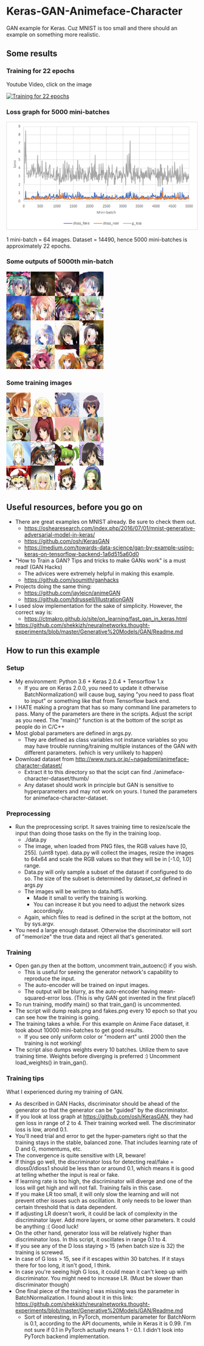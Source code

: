 # Keras-GAN-Animeface-Character

GAN example for Keras. Cuz MNIST is too small and there
should an example on something more realistic.

## Some results

### Training for 22 epochs

Youtube Video, click on the image

[![Training for 22 epochs](http://img.youtube.com/vi/YuGFmgCQV8I/0.jpg)](https://www.youtube.com/watch?v=YuGFmgCQV8I)

### Loss graph for 5000 mini-batches

![Loss graph](html_data/loss.png)

1 mini-batch = 64 images.
Dataset = 14490, hence 5000 mini-batches is approximately 22 epochs.

### Some outputs of 5000th min-batch

![Some ouptputs of 5000th mini-batch](html_data/frame_00000499.png)

### Some training images

![Some inputs](html_data/reals.png)


## Useful resources, before you go on

* There are great examples on MNIST already. Be sure to check them out.
    * https://oshearesearch.com/index.php/2016/07/01/mnist-generative-adversarial-model-in-keras/
    * https://github.com/osh/KerasGAN
    * https://medium.com/towards-data-science/gan-by-example-using-keras-on-tensorflow-backend-1a6d515a60d0
* "How to Train a GAN? Tips and tricks to make GANs work" is a must read! (GAN Hacks)
    * The advices were extremely helpful in making this example.
    * https://github.com/soumith/ganhacks
* Projects doing the same thing:
    * https://github.com/jayleicn/animeGAN
    * https://github.com/tdrussell/IllustrationGAN
* I used slow implementation for the sake of simplicity. However, the correct way is:
    * https://ctmakro.github.io/site/on_learning/fast_gan_in_keras.html
* https://github.com/shekkizh/neuralnetworks.thought-experiments/blob/master/Generative%20Models/GAN/Readme.md


## How to run this example

### Setup
* My environment: Python 3.6 + Keras 2.0.4 + Tensorflow 1.x
    * If you are on Keras 2.0.0, you need to update it otherwise BatchNormalization() will
      cause bug, saying "you need to pass float to input" or something
      like that from Tensorflow back end.
* I HATE making a program that has so many command line parameters to pass.
  Many of the parameters are there in the scripts. Adjust the script as you need.
  The "main()" function is at the bottom of the script as people do in C/C++
* Most global parameters are defined in args.py.
    * They are defined as class variables not instance variables so you may have trouble
      running/training multiple instances of the GAN with different parameters.
      (which is very unlikely to happen)
* Download dataset from http://www.nurs.or.jp/~nagadomi/animeface-character-dataset/
    * Extract it to this directory so that the scipt can find
      ./animeface-character-dataset/thumb/
    * Any dataset should work in principle but GAN is sensitive to hyperparameters and may not work
      on yours. I tuned the parameters for animeface-character-dataset.

### Preprocessing
* Run the preprocessing script. It saves training time to resize/scale the input than
  doing those tasks on the fly in the training loop.
    * ./data.py
    * The image, when loaded from PNG files, the RGB values have [0, 255]. (uint8 type). data.py will collect the images, resize the images to 64x64 and scale the RGB values so that they will be in [-1.0, 1.0] range.
    * Data.py will only sample a subset of the dataset if configured to do so. The size of the subset is determined
      by dataset_sz defined in args.py
    * The images will be written to data.hdf5.
        * Made it small to verify the training is working.
        * You can increase it but you need to adjust the network sizes accordingly.
    * Again, which files to read is defined in the script at the bottom, not by sys.argv.
* You need a large enough dataset. Otherwise the discriminator will sort of "memorize"
  the true data and reject all that's generated.

### Training
* Open gan.py then at the bottom, uncomment train\_autoenc() if you wish.
    * This is useful for seeing the generator network's capability to reproduce the input.
    * The auto-encoder will be trained on input images.
    * The output will be blurry, as the auto-encoder having mean-squared-error loss.
      (This is why GAN got invented in the first place!)
* To run training, modify main() so that train\_gan() is uncommented.
* The script will dump reals.png and fakes.png every 10 epoch so that you can see
  how the training is going.
* The training takes a while. For this example on Anime Face dataset, it took about 10000 mini-batches
  to get good results.
    * If you see only uniform color or "modern art" until 2000 then the training is not working!
* The script also dumps weights every 10 batches. Utilize them to save training time.
  Weights before diverging is preferred :)
  Uncomment load\_weights() in train\_gan().

### Training tips
What I experienced during my training of GAN.
* As described in GAN Hacks, discriminator should be ahead of the generator so that
  the generator can be "guided" by the discriminator.
* If you look at loss graph at https://github.com/osh/KerasGAN,
  they had gen loss in range of 2 to 4. Their training worked well.
  The discriminator loss is low, arond 0.1.
* You'll need trial and error to get the hyper-pameters right
  so that the training stays in the stable, balanced zone.
  That includes learning rate of D and G, momentums, etc.
* The convergence is quite sensitive with LR, beware!
* If things go well, the discriminator loss for detecting real/fake = dloss0/dloss1 should
  be less than or around 0.1, which means it is good at telling whether the input is real or fake.
* If learning rate is too high, the discriminator will diverge and
  one of the loss will get high and will not fall. Training fails in this case.
* If you make LR too small, it will only slow the learning and will not prevent other issues
  such as oscillation. It only needs to be lower than certain threshold that is data dependent.
* If adjusting LR doesn't work, it could be lack of complexity in the discriminator layer.
  Add more layers, or some other parameters. It could be anything :( Good luck!
* On the other hand, generator loss will be relatively higher than discriminator loss.
  In this script, it oscillates in range 0.1 to 4.
* If you see any of the D loss staying > 15 (when batch size is 32) the training is screwed.
* In case of G loss > 15, see if it escapes within 30 batches.
  If it stays there for too long, it isn't good, I think.
* In case you're seeing high G loss, it could mean it can't keep up with discriminator.
  You might need to increase LR. (Must be slower than discriminator though)
* One final piece of the training I was missing was the parameter in BatchNormalization.
  I found about it in this link:
  https://github.com/shekkizh/neuralnetworks.thought-experiments/blob/master/Generative%20Models/GAN/Readme.md
    * Sort of interesting, in PyTorch, momentum parameter for BatchNorm is 0.1, according to the API documents, while in Keras it is 0.99. I'm not sure if 0.1 in PyTorch actually means 1 - 0.1. I didn't look into PyTorch backend implementation.
